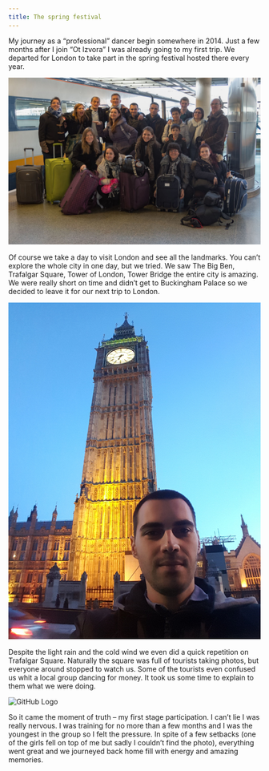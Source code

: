 ```yaml
---
title: The spring festival
---
```

My journey as a “professional” dancer begin somewhere in 2014. 
Just a few months after I join “Ot Izvora” I was already going to my first trip. 
We departed for London to take part in the spring festival hosted there every year. 

![GitHub Logo](/img/spring/01.jpg)

Of course we take a day to visit London and see all the landmarks. 
You can’t explore the whole city in one day, but we tried. We saw The Big Ben, Trafalgar Square, 
Tower of London, Tower Bridge the entire city is amazing. We were really short on time and didn’t get to 
Buckingham Palace so we decided to leave it for our next trip to London.

![GitHub Logo](/img/spring/02.jpg)

Despite the light rain and the cold wind we even did a quick repetition on Trafalgar Square. 
Naturally the square was full of tourists taking photos, but everyone around stopped to watch us. 
Some of the tourists even confused us whit a local group dancing for money. 
It took us some time to explain to them what we were doing.

![GitHub Logo](/img/spring/04.jpg)

So it came the moment of truth – my first stage participation. I can’t lie I was really nervous. 
I was training for no more than a few months and I was the youngest in the group so I felt the pressure. 
In spite of a few setbacks (one of the girls fell on top of me but sadly I couldn’t find the photo), 
everything went great and we journeyed back home fill with energy and amazing memories.

